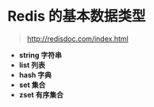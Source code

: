 # Redis 的基本数据类型

> http://redisdoc.com/index.html

- **string 字符串**
- **list 列表**
- **hash 字典**
- **set 集合**
- **zset 有序集合**

